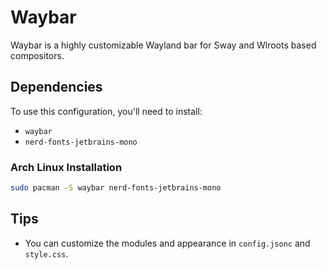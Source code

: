 # Waybar

Waybar is a highly customizable Wayland bar for Sway and Wlroots based compositors.

## Dependencies

To use this configuration, you'll need to install:
- `waybar`
- `nerd-fonts-jetbrains-mono`

### Arch Linux Installation
```bash
sudo pacman -S waybar nerd-fonts-jetbrains-mono
```

## Tips
- You can customize the modules and appearance in `config.jsonc` and `style.css`.
